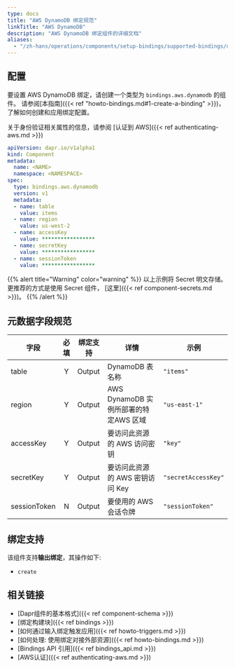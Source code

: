 ```yaml
---
type: docs
title: "AWS DynamoDB 绑定规范"
linkTitle: "AWS DynamoDB"
description: "AWS DynamoDB 绑定组件的详细文档"
aliases:
  - "/zh-hans/operations/components/setup-bindings/supported-bindings/dynamodb/"
---
```


## 配置

要设置 AWS DynamoDB 绑定，请创建一个类型为 `bindings.aws.dynamodb` 的组件。 请参阅[本指南]({{< ref "howto-bindings.md#1-create-a-binding" >}})，了解如何创建和应用绑定配置。

关于身份验证相关属性的信息，请参阅 [认证到 AWS]({{< ref authenticating-aws.md >}})

```yaml
apiVersion: dapr.io/v1alpha1
kind: Component
metadata:
  name: <NAME>
  namespace: <NAMESPACE>
spec:
  type: bindings.aws.dynamodb
  version: v1
  metadata:
  - name: table
    value: items
  - name: region
    value: us-west-2
  - name: accessKey
    value: *****************
  - name: secretKey
    value: *****************
  - name: sessionToken
    value: *****************

```

{{% alert title="Warning" color="warning" %}}
以上示例将 Secret 明文存储。 更推荐的方式是使用 Secret 组件， [这里]({{< ref component-secrets.md >}})。
{{% /alert %}}

## 元数据字段规范

| 字段           | 必填 | 绑定支持   | 详情                          | 示例                  |
| ------------ |:--:| ------ | --------------------------- | ------------------- |
| table        | Y  | Output | DynamoDB 表名称                | `"items"`           |
| region       | Y  | Output | AWS DynamoDB 实例所部署的特定AWS 区域 | `"us-east-1"`       |
| accessKey    | Y  | Output | 要访问此资源的 AWS 访问密钥            | `"key"`             |
| secretKey    | Y  | Output | 要访问此资源的 AWS 密钥访问 Key        | `"secretAccessKey"` |
| sessionToken | N  | Output | 要使用的 AWS 会话令牌               | `"sessionToken"`    |


## 绑定支持

该组件支持**输出绑定**，其操作如下:

- `create`

## 相关链接

- [Dapr组件的基本格式]({{< ref component-schema >}})
- [绑定构建块]({{< ref bindings >}})
- [如何通过输入绑定触发应用]({{< ref howto-triggers.md >}})
- [如何处理: 使用绑定对接外部资源]({{< ref howto-bindings.md >}})
- [Bindings API 引用]({{< ref bindings_api.md >}})
- [AWS认证]({{< ref authenticating-aws.md >}})
